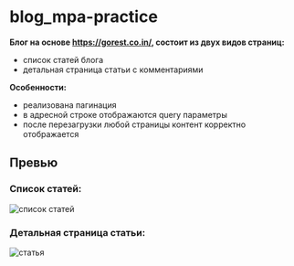 # blog_mpa-practice
**Блог на основе https://gorest.co.in/, состоит из двух видов страниц:**
 - список статей блога
 - детальная страница статьи с комментариями
 

**Особенности:**
- реализована пагинация
- в адресной строке отображаются query параметры  
- после перезагрузки любой страницы контент корректно отображается

## Превью
### Список статей:
![список статей](https://drive.google.com/uc?export=view&id=17VWetkhpC27Zn5wyLJR183fIeJzQDpXt)


### Детальная страница статьи:
![статья](https://drive.google.com/uc?export=view&id=1uH-29TO3A-_W6qpJMPkb434-HrXjWmJH)


